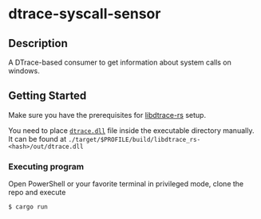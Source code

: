 # dtrace-syscall-sensor

## Description

A DTrace-based consumer to get information about system calls on windows.

## Getting Started

Make sure you have the prerequisites for [libdtrace-rs](https://github.com/SubconsciousCompute/libdtrace-rs) setup.

You need to place [`dtrace.dll`](https://learn.microsoft.com/en-us/windows-hardware/drivers/devtest/dtrace) file inside the executable directory manually. It can be found at `./target/$PROFILE/build/libdtrace_rs-<hash>/out/dtrace.dll`

### Executing program

Open PowerShell or your favorite terminal in privileged mode, clone the repo and execute 

```shell
$ cargo run
```
